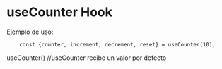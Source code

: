 # useCounter Hook

Ejemplo de uso:

```
    const {counter, increment, decrement, reset} = useCounter(10);

```

useCounter() //useCounter recibe un valor por defecto

